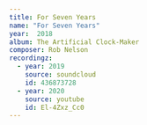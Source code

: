 ```yaml
---
title: For Seven Years
name: "For Seven Years"
year:  2018
album: The Artificial Clock-Maker
composer: Rob Nelson
recordingz:
  - year: 2019
    source: soundcloud
    id: 436873728
  - year: 2020
    source: youtube
    id: El-4Zxz_Cc0
---
```



